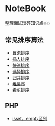 # NoteBook
整理面试琐碎知识点:fire::collision:

## 常见排序算法
* [冒泡排序](/algorithm/sort/BubbleSort.md)
* [插入排序](/algorithm/sort/InsertSort.md)
* [快速排序](/algorithm/sort/QuickSort.md)
* [选择排序](/algorithm/sort/SelectSort.md)
* [归并排序](/algorithm/sort/MergeSort.md)
* [堆排序](/algorithm/sort/HeapSort.md)
* [希尔排序]()

## PHP
* [isset、empty区别](/php/issetempty.md)


